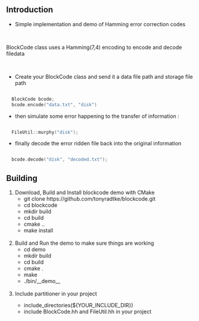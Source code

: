 <h2> Introduction </h2>

  - Simple implementation and demo of Hamming error correction codes  

  <br>

  <p>
    BlockCode class uses a Hamming(7,4) encoding to encode and decode filedata 
  </p>

  <br>

  - Create your BlockCode class and send it a data file path and storage file path
  
  ```cpp

    BlockCode bcode;
    bcode.encode("data.txt", "disk")

  ```

  - then simulate some error happening to the transfer of information : 

  ```cpp
  
    FileUtil::murphy("disk");

  ```

   - finally decode the error ridden file back into the original information

  ```cpp
  
    bcode.decode("disk", "decoded.txt");

  ```


<h2> Building </h2>

<ol>
 <li> Download, Build and Install blockcode demo with CMake 
    <ul>
      <li> git clone https://github.com/tonyradtke/blockcode.git </li>
      <li> cd blockcode </li>
      <li> mkdir build </li>
      <li> cd build </li>
      <li> cmake .. </li>
      <li> make install </li>
    </ul>
  </li>
  <br>
  <li>  Build and Run the demo to make sure things are working 
    <ul> 
      <li> cd demo </li>
      <li> mkdir build </li>
      <li> cd build </li>
      <li> cmake . </li>
      <li> make </li>
      <li> ./bin/__demo__ </li>
    </ul>
  </li>
  <br>
  <li> Include partitioner in your project </li>
    <ul>
      <li> include_directories(${YOUR_INCLUDE_DIR})  </li>
      <li> include BlockCode.hh and FileUtil.hh in your project </li>
    </ul> 
  </li>
  <br>
</ol>





